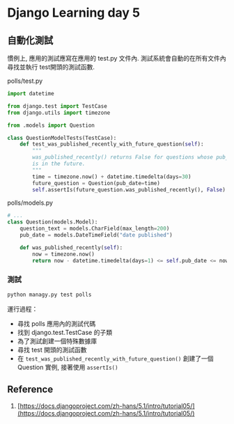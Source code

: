 # Django Learning day 5

## 自動化測試

慣例上, 應用的測試應寫在應用的 test.py 文件內. 測試系統會自動的在所有文件內尋找並執行 test開頭的測試函數.

polls/test.py

```python
import datetime

from django.test import TestCase
from django.utils import timezone

from .models import Question

class QuestionModelTests(TestCase):
    def test_was_published_recently_with_future_question(self):
        """
        was_published_recently() returns False for questions whose pub_date
        is in the future.
        """
        time = timezone.now() + datetime.timedelta(days=30)
        future_question = Question(pub_date=time)
        self.assertIs(future_question.was_published_recently(), False)
```

polls/models.py

```python
# ...
class Question(models.Model):
    question_text = models.CharField(max_length=200)
    pub_date = models.DateTimeField("date published")

    def was_published_recently(self):
        now = timezone.now()
        return now - datetime.timedelta(days=1) <= self.pub_date <= now
```

### 測試

```bash
python managy.py test polls
```

運行過程：

- 尋找 polls 應用內的測試代碼
- 找到 django.test.TestCase 的子類
- 為了測試創建一個特殊數據庫
- 尋找 test 開頭的測試函數
- 在 `test_was_published_recently_with_future_question()` 創建了一個 Question 實例,  接著使用 `assertIs()`

## Reference

1. [https://docs.djangoproject.com/zh-hans/5.1/intro/tutorial05/](https://docs.djangoproject.com/zh-hans/5.1/intro/tutorial05/)
